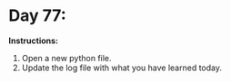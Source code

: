 # Day 77: 
**Instructions:** 
1. Open a new python file.
2. Update the log file with what you have learned today.
